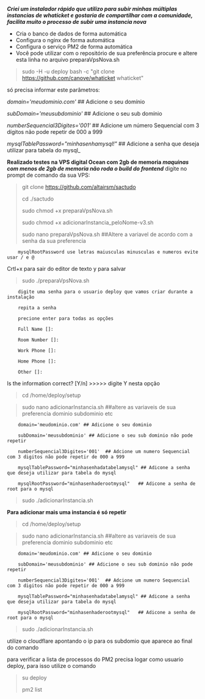 ***Criei um instalador rápido que utilizo para subir minhas múltiplas instancias de whaticket e gostaria de compartilhar com a comunidade, facilita muito o processo de subir uma instancia nova***
- Cria o banco de dados de forma automática
- Configura o nginx de forma automática
- Configura o serviço PM2 de forma automática
- Você pode utilizar com o repositório de sua preferência procure e altere esta linha no arquivo preparaVpsNova.sh 
>sudo -H -u deploy bash -c "git clone https://github.com/canove/whaticket whaticket"

só precisa informar este parâmetros:

_domain='meudominio.com'_ ## Adicione o seu domínio

_subDomain='meusubdominio'_ ## Adicione o seu sub domínio 

_numberSequencial3Digites='001'_  ## Adicione um número Sequencial com 3 dígitos não pode repetir de 000 a 999

_mysqlTablePassword="minhasenhamysql!"_ ## Adicione a senha que deseja utilizar para tabela do mysql_

**Realizado testes na VPS digital Ocean com 2gb de memoria _maquinas com menos de 2gb de memoria não roda o build do frontend_**
        digite no prompt de comando da sua VPS:

> git clone https://github.com/altairsm/sactudo
> 
> cd ./sactudo
> 
> sudo chmod +x preparaVpsNova.sh
> 
> sudo chmod +x  adicionarInstancia_peloNome-v3.sh
> 
> sudo nano preparaVpsNova.sh  ##Altere a variavel de acordo com a senha da sua preferencia 
        
        mysqlRootPassword use letras maiusculas minusculas e numeros evite usar / e @

Crtl+x para sair do editor de texto y para salvar

>sudo ./preparaVpsNova.sh
 
        digite uma senha para o usuario deploy que vamos criar durante a instalação
        
        repita a senha
        
        precione enter para todas as opções
        
        Full Name []:
        
        Room Number []:
        
        Work Phone []:
        
        Home Phone []:
        
        Other []:

Is the information correct? [Y/n] >>>>> digite Y nesta opção

>cd /home/deploy/setup

>sudo nano adicionarInstancia.sh      ##altere as variaveis de sua preferencia dominio subdominio etc

        domain='meudominio.com' ## Adicione o seu dominio
        
        subDomain='meusubdominio' ## Adicione o seu sub dominio não pode repetir 
        
        numberSequencial3Digites='001'  ## Adcione um numero Sequencial com 3 digitos não pode repetir de 000 a 999
        
        mysqlTablePassword="minhasenhadatabelamysql" ## Adicone a senha que deseja utilizar para tabela do mysql
        
        mysqlRootPassword="minhasenhaderootmysql"	## Adicone a senha de root para o mysql 

>sudo ./adicionarInstancia.sh

**Para adicionar mais uma instancia é só repetir**

>cd /home/deploy/setup

>sudo nano adicionarInstancia.sh      ##altere as variaveis de sua preferencia dominio subdominio etc

        domain='meudominio.com' ## Adicione o seu dominio
        
        subDomain='meusubdominio' ## Adicione o seu sub dominio não pode repetir 
        
        numberSequencial3Digites='001'  ## Adcione um numero Sequencial com 3 digitos não pode repetir de 000 a 999
        
        mysqlTablePassword="minhasenhadatabelamysql" ## Adicone a senha que deseja utilizar para tabela do mysql
        
        mysqlRootPassword="minhasenhaderootmysql"	## Adicone a senha de root para o mysql 

>sudo ./adicionarInstancia.sh


utilize o cloudflare apontando o ip para os subdomio que aparece ao final do comando

para verificar a lista de processos do PM2 precisa logar como usuario deploy, para isso utilize o comando 

> su deploy
> 
> pm2 list
